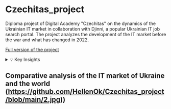 # Czechitas_project
 Diploma project of Digital Academy "Czechitas" on the dynamics of the Ukrainian IT market in collaboration with Djinni, a popular Ukrainian IT job search portal. The project analyzes the development of the IT market before the war and what has changed in 2022.

[Full version of the project](https://medium.com/@milabunyak79/comparative-analysis-of-the-ukrainian-it-market-over-the-last-4-years-79971264a922)

<details>
  <summary>💡 Key Insights</summary>

  - The most successful month for sales is November ($352461.07 Total_sales)
  - Sales dropped in 2019($0,47M), but from 2019 to 2021($0,73M) they grew, as did the number of checks.
</details>

## Comparative analysis of the IT market of Ukraine and the world (https://github.com/HellenOk/Czechitas_project/blob/main/2.jpg))
